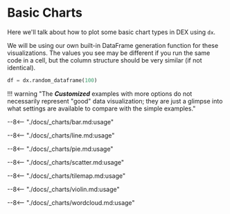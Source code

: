 # Basic Charts

<!-- --8<-- [start:intro] -->
Here we'll talk about how to plot some basic chart types in DEX using `dx`.

We will be using our own built-in DataFrame generation function for these visualizations.
The values you see may be different if you run the same code in a cell, but the column structure should be very similar (if not identical).
```python
df = dx.random_dataframe(100)
```

!!! warning "The _**Customized**_ examples with more options do not necessarily represent "good" data visualization; they are just a glimpse into what settings are available to compare with the simple examples."    
<!-- --8<-- [end:intro] -->

--8<-- "./docs/_charts/bar.md:usage"

--8<-- "./docs/_charts/line.md:usage"

--8<-- "./docs/_charts/pie.md:usage"

--8<-- "./docs/_charts/scatter.md:usage"

--8<-- "./docs/_charts/tilemap.md:usage"

--8<-- "./docs/_charts/violin.md:usage"

--8<-- "./docs/_charts/wordcloud.md:usage"
